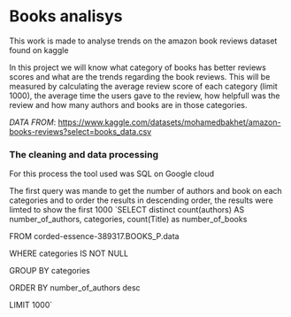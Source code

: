# Books analisys
This work is made to analyse trends on the amazon book reviews dataset found on kaggle

In this project we will know what category of books has better reviews scores and what are the trends regarding the book reviews.
This will be measured by calculating the average review score of each category (limit 1000), the average time the users gave to the review, how helpfull was the review and how many authors and books are in those categories.

_DATA FROM_: https://www.kaggle.com/datasets/mohamedbakhet/amazon-books-reviews?select=books_data.csv 

### The cleaning and data processing
For this process the tool used was SQL on Google cloud

The first query was mande to get the number of authors and book on each categories and to order the results in descending order, the results were limted to show the first 1000
`SELECT distinct count(authors) AS number_of_authors, categories, count(Title) as number_of_books

FROM corded-essence-389317.BOOKS_P.data

WHERE categories IS NOT NULL

GROUP BY categories

ORDER BY number_of_authors desc

LIMIT 1000`
 
